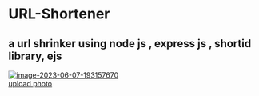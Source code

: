 # URL-Shortener
<h2>a url shrinker using node js , express js , shortid library, ejs</h2>
<a href="https://ibb.co/3kfWLxv"><img src="https://i.ibb.co/V3HDPFx/image-2023-06-07-193157670.png" alt="image-2023-06-07-193157670" border="0"></a><br /><a target='_blank' href='https://imgbb.com/'>upload photo</a><br />
